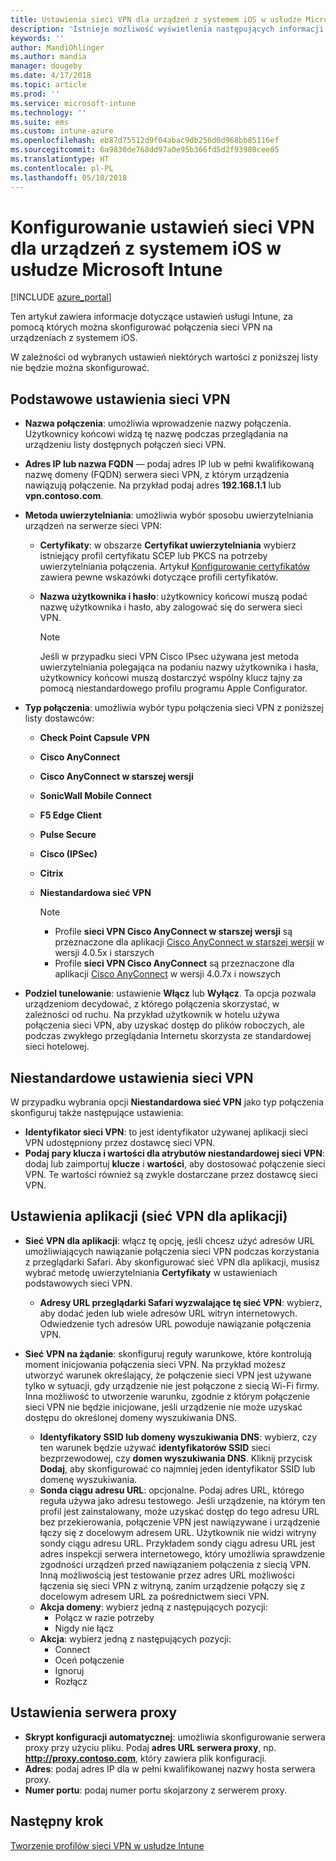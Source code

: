 ```yaml
---
title: Ustawienia sieci VPN dla urządzeń z systemem iOS w usłudze Microsoft Intune na platformie Azure | Microsoft Docs
description: 'Istnieje możliwość wyświetlenia następujących informacji usługi Microsoft Intune dotyczących urządzeń z systemem iOS: ustawienia konfiguracji wirtualnej sieci prywatnej (VPN) ze szczegółami połączenia, metody uwierzytelniania, dzielenie tuneli w ustawieniach podstawowych, niestandardowe ustawienia sieci VPN z identyfikatorem i parami klucz-wartość, ustawienia sieci VPN dla aplikacji obejmujące adresy URL przeglądarki Safari, sieci VPN na żądanie z identyfikatorami SSID lub domenami wyszukiwania DNS, ustawienia serwera proxy obejmujące skrypt konfiguracji, adres IP lub FQDN i port TCP.'
keywords: ''
author: MandiOhlinger
ms.author: mandia
manager: dougeby
ms.date: 4/17/2018
ms.topic: article
ms.prod: ''
ms.service: microsoft-intune
ms.technology: ''
ms.suite: ems
ms.custom: intune-azure
ms.openlocfilehash: eb87d75512d9f04abac9db256d0d968bb85116ef
ms.sourcegitcommit: 6a9830de768dd97a0e95b366fd5d2f93980cee05
ms.translationtype: HT
ms.contentlocale: pl-PL
ms.lasthandoff: 05/10/2018
---
```

# <a name="configure-vpn-settings-in-microsoft-intune-for-devices-running-ios"></a>Konfigurowanie ustawień sieci VPN dla urządzeń z systemem iOS w usłudze Microsoft Intune

[!INCLUDE [azure_portal](./includes/azure_portal.md)]

Ten artykuł zawiera informacje dotyczące ustawień usługi Intune, za pomocą których można skonfigurować połączenia sieci VPN na urządzeniach z systemem iOS.

W zależności od wybranych ustawień niektórych wartości z poniższej listy nie będzie można skonfigurować.

## <a name="base-vpn-settings"></a>Podstawowe ustawienia sieci VPN

- **Nazwa połączenia**: umożliwia wprowadzenie nazwy połączenia. Użytkownicy końcowi widzą tę nazwę podczas przeglądania na urządzeniu listy dostępnych połączeń sieci VPN.
- **Adres IP lub nazwa FQDN** — podaj adres IP lub w pełni kwalifikowaną nazwę domeny (FQDN) serwera sieci VPN, z którym urządzenia nawiązują połączenie. Na przykład podaj adres **192.168.1.1** lub **vpn.contoso.com**.
- **Metoda uwierzytelniania**: umożliwia wybór sposobu uwierzytelniania urządzeń na serwerze sieci VPN:
  - **Certyfikaty**: w obszarze **Certyfikat uwierzytelniania** wybierz istniejący profil certyfikatu SCEP lub PKCS na potrzeby uwierzytelniania połączenia. Artykuł [Konfigurowanie certyfikatów](certificates-configure.md) zawiera pewne wskazówki dotyczące profili certyfikatów.
  - **Nazwa użytkownika i hasło**: użytkownicy końcowi muszą podać nazwę użytkownika i hasło, aby zalogować się do serwera sieci VPN.

    > [!NOTE]
    > Jeśli w przypadku sieci VPN Cisco IPsec używana jest metoda uwierzytelniania polegająca na podaniu nazwy użytkownika i hasła, użytkownicy końcowi muszą dostarczyć wspólny klucz tajny za pomocą niestandardowego profilu programu Apple Configurator.
  
- **Typ połączenia**: umożliwia wybór typu połączenia sieci VPN z poniższej listy dostawców:
  - **Check Point Capsule VPN**
  - **Cisco AnyConnect**
  - **Cisco AnyConnect w starszej wersji**
  - **SonicWall Mobile Connect**
  - **F5 Edge Client**
  - **Pulse Secure**
  - **Cisco (IPSec)**
  - **Citrix**
  - **Niestandardowa sieć VPN**

    > [!NOTE]
    > - Profile **sieci VPN Cisco AnyConnect w starszej wersji** są przeznaczone dla aplikacji [Cisco AnyConnect w starszej wersji](https://itunes.apple.com/app/cisco-legacy-anyconnect/id392790924) w wersji 4.0.5x i starszych
    > - Profile **sieci VPN Cisco AnyConnect** są przeznaczone dla aplikacji [Cisco AnyConnect](https://itunes.apple.com/app/cisco-anyconnect/id1135064690) w wersji 4.0.7x i nowszych

- **Podziel tunelowanie**: ustawienie **Włącz** lub **Wyłącz**. Ta opcja pozwala urządzeniom decydować, z którego połączenia skorzystać, w zależności od ruchu. Na przykład użytkownik w hotelu używa połączenia sieci VPN, aby uzyskać dostęp do plików roboczych, ale podczas zwykłego przeglądania Internetu skorzysta ze standardowej sieci hotelowej.

## <a name="custom-vpn-settings"></a>Niestandardowe ustawienia sieci VPN

W przypadku wybrania opcji **Niestandardowa sieć VPN** jako typ połączenia skonfiguruj także następujące ustawienia:

- **Identyfikator sieci VPN**: to jest identyfikator używanej aplikacji sieci VPN udostępniony przez dostawcę sieci VPN.
- **Podaj pary klucza i wartości dla atrybutów niestandardowej sieci VPN**: dodaj lub zaimportuj **klucze** i **wartości**, aby dostosować połączenie sieci VPN. Te wartości również są zwykle dostarczane przez dostawcę sieci VPN.

## <a name="apps-per-app-vpn-settings"></a>Ustawienia aplikacji (sieć VPN dla aplikacji)

- **Sieć VPN dla aplikacji**: włącz tę opcję, jeśli chcesz użyć adresów URL umożliwiających nawiązanie połączenia sieci VPN podczas korzystania z przeglądarki Safari. Aby skonfigurować sieć VPN dla aplikacji, musisz wybrać metodę uwierzytelniania **Certyfikaty** w ustawieniach podstawowych sieci VPN.
  - **Adresy URL przeglądarki Safari wyzwalające tę sieć VPN**: wybierz, aby dodać jeden lub wiele adresów URL witryn internetowych. Odwiedzenie tych adresów URL powoduje nawiązanie połączenia VPN.

- **Sieć VPN na żądanie**: skonfiguruj reguły warunkowe, które kontrolują moment inicjowania połączenia sieci VPN. Na przykład możesz utworzyć warunek określający, że połączenie sieci VPN jest używane tylko w sytuacji, gdy urządzenie nie jest połączone z siecią Wi-Fi firmy. Inna możliwość to utworzenie warunku, zgodnie z którym połączenie sieci VPN nie będzie inicjowane, jeśli urządzenie nie może uzyskać dostępu do określonej domeny wyszukiwania DNS.

  - **Identyfikatory SSID lub domeny wyszukiwania DNS**: wybierz, czy ten warunek będzie używać **identyfikatorów SSID** sieci bezprzewodowej, czy **domen wyszukiwania DNS**. Kliknij przycisk **Dodaj**, aby skonfigurować co najmniej jeden identyfikator SSID lub domenę wyszukiwania.
  - **Sonda ciągu adresu URL**: opcjonalne. Podaj adres URL, którego reguła używa jako adresu testowego. Jeśli urządzenie, na którym ten profil jest zainstalowany, może uzyskać dostęp do tego adresu URL bez przekierowania, połączenie VPN jest nawiązywane i urządzenie łączy się z docelowym adresem URL. Użytkownik nie widzi witryny sondy ciągu adresu URL. Przykładem sondy ciągu adresu URL jest adres inspekcji serwera internetowego, który umożliwia sprawdzenie zgodności urządzeń przed nawiązaniem połączenia z siecią VPN. Inną możliwością jest testowanie przez adres URL możliwości łączenia się sieci VPN z witryną, zanim urządzenie połączy się z docelowym adresem URL za pośrednictwem sieci VPN.
  - **Akcja domeny**: wybierz jedną z następujących pozycji:
    - Połącz w razie potrzeby
    - Nigdy nie łącz
  - **Akcja**: wybierz jedną z następujących pozycji:
    - Connect
    - Oceń połączenie
    - Ignoruj
    - Rozłącz

## <a name="proxy-settings"></a>Ustawienia serwera proxy

- **Skrypt konfiguracji automatycznej**: umożliwia skonfigurowanie serwera proxy przy użyciu pliku. Podaj **adres URL serwera proxy**, np. **http://proxy.contoso.com**, który zawiera plik konfiguracji.
- **Adres**: podaj adres IP dla w pełni kwalifikowanej nazwy hosta serwera proxy.
- **Numer portu**: podaj numer portu skojarzony z serwerem proxy.

## <a name="next-step"></a>Następny krok
[Tworzenie profilów sieci VPN w usłudze Intune](vpn-settings-configure.md)
